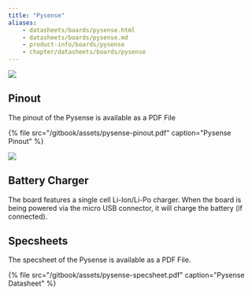 ```yaml
---
title: "Pysense"
aliases:
    - datasheets/boards/pysense.html
    - datasheets/boards/pysense.md
    - product-info/boards/pysense
    - chapter/datasheets/boards/pysense
---
```

![](/gitbook/assets/pysense%20%281%29.png)

## Pinout

The pinout of the Pysense is available as a PDF File

{% file src="/gitbook/assets/pysense-pinout.pdf" caption="Pysense Pinout" %}

![](/gitbook/assets/pysense-pinout-1.png)

## Battery Charger

The board features a single cell Li-Ion/Li-Po charger. When the board is being powered via the micro USB connector, it will charge the battery (if connected).

## Specsheets

The specsheet of the Pysense is available as a PDF File.

{% file src="/gitbook/assets/pysense-specsheet.pdf" caption="Pysense Datasheet" %}

